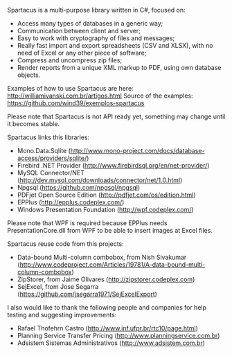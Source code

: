 Spartacus is a multi-purpose library written in C#, focused on:
  - Access many types of databases in a generic way;
  - Communication between client and server;
  - Easy to work with cryptography of files and messages;
  - Really fast import and export spreadsheets (CSV and XLSX), with no need of Excel or any other piece of software;
  - Compress and uncompress zip files;
  - Render reports from a unique XML markup to PDF, using own database objects.

Examples of how to use Spartacus are here: http://williamivanski.com.br/artigos.html
Source of the examples: https://github.com/wind39/exemplos-spartacus

Please note that Spartacus is not API ready yet, something may change until it becomes stable.

Spartacus links this libraries:
  - Mono.Data.Sqlite (http://www.mono-project.com/docs/database-access/providers/sqlite/)
  - Firebird .NET Provider (http://www.firebirdsql.org/en/net-provider/)
  - MySQL Connector/NET (http://dev.mysql.com/downloads/connector/net/1.0.html)
  - Npgsql (https://github.com/npgsql/npgsql)
  - PDFjet Open Source Edition (http://pdfjet.com/os/edition.html)
  - EPPlus (http://epplus.codeplex.com/)
  - Windows Presentation Foundation (http://wpf.codeplex.com/)
 
Please note that WPF is required because EPPlus needs PresentationCore.dll from WPF to be able to insert images at Excel files.
  
Spartacus reuse code from this projects:
  - Data-bound Multi-column combobox, from Nish Sivakumar (http://www.codeproject.com/Articles/19781/A-data-bound-multi-column-combobox)
  - ZipStorer, from Jaime Olivares (http://zipstorer.codeplex.com)
  - SejExcel, from Jose Segarra (https://github.com/jsegarra1971/SejExcelExport)

I also would like to thank the following people and companies for help testing and suggesting improvements:
  - Rafael Thofehrn Castro (http://www.inf.ufpr.br/rtc10/page.html)
  - Planning Service Transfer Pricing (http://www.planningservice.com.br)
  - Adsistem Sistemas Administrativos (http://www.adsistem.com.br)
